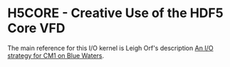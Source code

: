 # H5CORE - Creative Use of the HDF5 Core VFD

The main reference for this I/O kernel is Leigh Orf's description
[An I/O strategy for CM1 on Blue Waters](http://orf.media/wp-content/uploads/2015/11/cm1tools-November2015.pdf).
